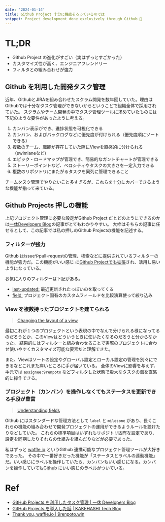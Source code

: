 ```yaml
---
date: '2024-01-14'
title: Github Project 十分に機能そろっているのでは
snippet: Project development done exclusively through Github 🐙
---
```


# TL;DR

- Github Project の進化がすごい（実はずっとすごかった）
- カスタマイズ性が高く、エンジニアフレンドリー
- フィルタとの組み合わせが強力

## Github を利用した開発タスク管理

近年、GithubとJIRAを組み合わせたスクラム開発を数年回していた。理由はGithubでは十分なタスク管理ができないからということで組織全体で採用されていた。
スクラムやチーム開発の中でタスク管理ツールに求めていたものには下記のような要件があったように考える。

1. カンバン表示ができ、進捗状態を可視化できる
1. カンバン、およびバックログなどに優先度が付けられる（優先度順にソートできる）
1. 複数のチーム、職能が存在していた際にViewを直感的に分けられる（swimlaneなど)
1. エピック・ロードマップが管理でき、簡易的なガントチャートが管理できる
1. ストーリーポイントなど、ベロシティやタスクの大きさを一定入力できる
1. 複数のリポジトリにまたがるタスクを同列に管理できること

チームタスク管理でやりたいこと多すぎるが、これらを十分にカバーできるような機能が揃って来ている。

## Github Projects 押しの機能

上記プロジェクト管理に必要な設定がGithub Project だとどのようにできるのかは[一休Developers Blog](https://user-first.ikyu.co.jp/entry/2023/11/09/175121)の記事がとてもわかりやすい。
大枠はそちらの記事に任せるとして、この記事では私の押しのGithub Projectの機能を記述する。

### フィルターが強力

Github はissueやpull-requestの管理、検索などに提供されているフィルターの機能が強力だ。この機能がいい感じ
に[Github Projectでも拡張](https://docs.github.com/en/issues/planning-and-tracking-with-projects/customizing-views-in-your-project/filtering-projects)され、活用し易いようになっている。

お気に入りのフィルターは下記がある。

- [last-updated:](https://docs.github.com/en/issues/planning-and-tracking-with-projects/customizing-views-in-your-project/filtering-projects#filtering-for-when-an-item-was-last-updated) 最近更新されたっぽいのを取ってくる
- [field:](https://docs.github.com/en/issues/planning-and-tracking-with-projects/customizing-views-in-your-project/filtering-projects#filtering-number-date-and-iteration-fields) プロジェクト固有のカスタムフィールドを比較演算使って絞り込み

### View を複数持ったプロジェクトを建てられる

> [Changing the layout of a view](https://docs.github.com/en/issues/planning-and-tracking-with-projects/customizing-views-in-your-project/changing-the-layout-of-a-view)

最初これが１つのプロジェクトという表現の中でなんで分けられる様になってるのだろうとか、このViewはどういうときに使いたくなるのだろうと分からなかった。
結果的にはフィルターと組み合わせることで実際のプロジェクトに合わせ使いやすくカスタマイズ可能な要素だと理解できた。

また、Viewはソートの設定やグローバル設定とローカル設定の管理を別々にできるなどこれまた痒いところに手が届いている。
全体のViewに影響を与えず、手元では `assignee:9renpoto` などフィルタした状態で膨大なタスクの海を直感的に操作できる。

### プロジェクト（カンバン）を操作しなくてもステータスを更新できる手段が豊富

> [Understanding fields](https://docs.github.com/en/issues/planning-and-tracking-with-projects/understanding-fields)

Github にはスタンダードな管理方法として `label` と `milesone` があり、長くこれらの機能の組み合わせで開発プロジェクトの運用ができるようルールを設けたりなどしていた。
これらの標準項目はいずれもリポジトリ固有な設定であり、設定を同期したりそれらの仕組みを組んだりなどが必要であった。

私はずっと [waffle.io](https://github.com/waffleio) というGithub 連携可能なプロジェクト管理ツールが大好きであった。
その中で一番好きだった機能が「ステータスとラベルの連動機能」だ。いい感じにラベルを操作していたら、カンバンもいい感じになる。カンバンを操作していてもGithub にいい感じのラベルがついている。

# Ref

- [GitHub Projects を利用したタスク管理 | 一休 Developers Blog](https://user-first.ikyu.co.jp/entry/2023/11/09/175121)
- [GitHub Projects を導入した話 | KAKEHASHI Tech Blog](https://kakehashi-dev.hatenablog.com/entry/2023/02/28/090000)
- [Thank you, waffle.io | 9renpoto.win](https://9renpoto.win/entry/2019/05/26/goodbye-waffle-io)

